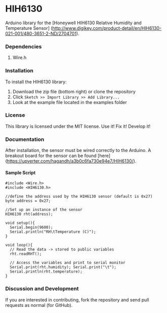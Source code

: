 HIH6130
=======

Arduino library for the [Honeywell HIH6130 Relative Humidity and Temperature Sensor] (http://www.digikey.com/product-detail/en/HIH6130-021-001/480-3651-2-ND/2704701). 

### Dependencies

1. Wire.h

### Installation

To install the HIH6130 library:

1. Download the zip file (bottom right) or clone the repository
2. Click `Sketch >> Import Library >> Add Library...`
3. Look at the example file located in the examples folder

### License

This library is licensed under the MIT license. Use it! Fix it! Develop it!

### Documentation

After installation, the sensor must be wired correctly to the Arduino. A breakout board for the sensor can be found [here] (https://upverter.com/hagandh/a3b0c6fa730e94e7/HIH6130/). 

#### Sample Script

    #include <Wire.h>
    #include <HIH6130.h>
    
    //define the address used by the HIH6130 sensor (default is 0x27)
    byte address = 0x27;
    
    //Set up an instance of the sensor
    HIH6130 rht(address);
    
    void setup(){
      Serial.begin(9600);
      Serial.println("RH\tTemperature (C)");
    }
    
    void loop(){
      // Read the data -> stored to public variables
      rht.readRHT();
      
      // Access the variables and print to serial monitor
      Serial.print(rht.humidity); Serial.print("\t");
      Serial.println(rht.temperature);
    }

### Discussion and Development

If you are interested in contributing, fork the repository and send pull requests as normal (for GitHub).
